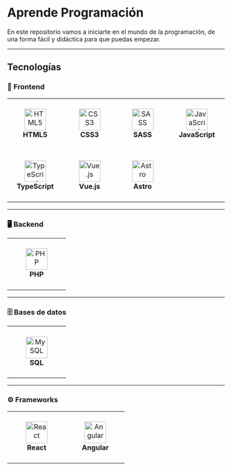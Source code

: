 # Aprende Programación

En este repositorio vamos a iniciarte en el mundo de la programación, de una forma fácil y didáctica para que puedas empezar.

---

## Tecnologías

### 🎨 Frontend

<table>
  <tr>
    <td align="center" width="120" height="120">
      <a href="./HTML5/README.md">
        <img src="https://cdn.jsdelivr.net/gh/devicons/devicon/icons/html5/html5-original.svg" alt="HTML5" width="50"/>
        <br/>
      </a>
      <strong>HTML5</strong>
    </td>
    <td align="center" width="120" height="120">
      <img src="https://cdn.jsdelivr.net/gh/devicons/devicon/icons/css3/css3-original.svg" alt="CSS3" width="50"/>
      <br/>
      <strong>CSS3</strong>
    </td>
    <td align="center" width="120" height="120">
      <img src="https://cdn.jsdelivr.net/gh/devicons/devicon/icons/sass/sass-original.svg" alt="SASS" width="50"/>
      <br/>
      <strong>SASS</strong>
    </td>
    <td align="center" width="120" height="120">
      <img src="https://cdn.jsdelivr.net/gh/devicons/devicon/icons/javascript/javascript-original.svg" alt="JavaScript" width="50"/>
      <br/>
      <strong>JavaScript</strong>
    </td>
  </tr>
  <tr>
    <td align="center" width="120" height="120">
      <img src="https://cdn.jsdelivr.net/gh/devicons/devicon/icons/typescript/typescript-original.svg" alt="TypeScript" width="50"/>
      <br/>
      <strong>TypeScript</strong>
    </td>
    <td align="center" width="120" height="120">
      <img src="https://cdn.jsdelivr.net/gh/devicons/devicon/icons/vuejs/vuejs-original.svg" alt="Vue.js" width="50"/>
      <br/>
      <strong>Vue.js</strong>
    </td>
    <td align="center" width="120" height="120">
      <img src="https://cdn.jsdelivr.net/gh/devicons/devicon/icons/astro/astro-original.svg" alt="Astro" width="50"/>
      <br/>
      <strong>Astro</strong>
    </td>
  </tr>
</table>

---

### 🖥️ Backend

<table>
  <tr>
    <td align="center" width="120" height="120">
      <img src="https://cdn.jsdelivr.net/gh/devicons/devicon/icons/php/php-original.svg" alt="PHP" width="50"/>
      <br/>
      <strong>PHP</strong>
    </td>
  </tr>
</table>

---

### 🗄️ Bases de datos

<table>
  <tr>
    <td align="center" width="120" height="120">
      <img src="https://cdn.jsdelivr.net/gh/devicons/devicon/icons/mysql/mysql-original.svg" alt="MySQL" width="50"/>
      <br/>
      <strong>SQL</strong>
    </td>
  </tr>
</table>

---

### ⚙️ Frameworks

<table>
  <tr>
    <td align="center" width="120" height="120">
      <a href="./REACT/README.md">
        <img src="https://upload.wikimedia.org/wikipedia/commons/a/a7/React-icon.svg" alt="React" width="50"/>
        <br/>
      </a>
      <strong>React</strong>
    </td>
    <td align="center" width="120" height="120">
      <a href="./Angular/README.md">
        <img src="https://angular.io/assets/images/logos/angular/angular.svg" alt="Angular" width="50"/>
        <br/>
      </a>
      <strong>Angular</strong>
    </td>
  </tr>
</table>


